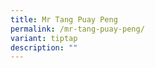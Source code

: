 ```yaml
---
title: Mr Tang Puay Peng
permalink: /mr-tang-puay-peng/
variant: tiptap
description: ""
---
```

<p></p>